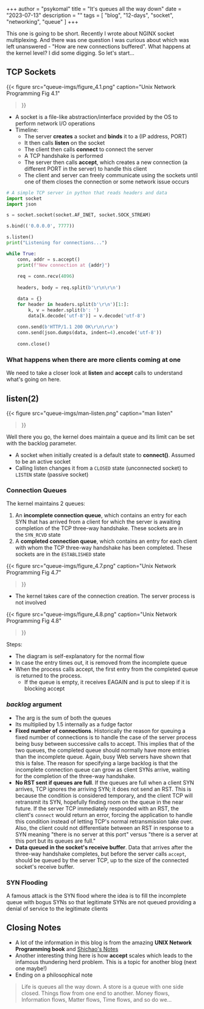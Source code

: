 +++
author = "psykomal"
title = "It's queues all the way down"
date = "2023-07-13"
description = ""
tags = [
    "blog", "12-days", "socket", "networking", "queue"
]
+++



This one is going to be short. Recently I wrote about NGINX socket multiplexing. And there was one question I was curious about which was left unanswered - "How are new connections buffered". What happens at the kernel level? I did some digging. So let's start...


## TCP Sockets


{{< figure
		  src="queue-imgs/figure_4.1.png"
		  caption="Unix Network Programming Fig 4.1"
>}}

- A socket is a file-like abstraction/interface provided by the OS to perform network I/O operations
- Timeline:
	- The server **creates** a socket and **binds** it to a (IP address, PORT)
	- It then calls **listen** on the socket
	- The client then calls **connect** to connect the server
	- A TCP handshake is performed 
	- The server then calls **accept**, which creates a new connection (a different PORT in the server) to handle this client
	- The client and server can freely communicate using the sockets until one of them closes the connection or some network issue occurs

```python
# A simple TCP server in python that reads headers and data
import socket
import json

s = socket.socket(socket.AF_INET, socket.SOCK_STREAM)

s.bind(('0.0.0.0', 7777))

s.listen()
print("Listening for connections...")

while True:
    conn, addr = s.accept()
    print(f"New connection at {addr}")
    
    req = conn.recv(4096)
    
    headers, body = req.split(b'\r\n\r\n')

    data = {}
    for header in headers.split(b'\r\n')[1:]:
        k, v = header.split(b': ')
        data[k.decode('utf-8')] = v.decode('utf-8')
    
    conn.send(b'HTTP/1.1 200 OK\r\n\r\n')
    conn.send(json.dumps(data, indent=4).encode('utf-8'))
    
    conn.close()
```


### What happens when there are more clients coming at one


We need to take a closer look at **listen** and **accept** calls to understand what's going on here. 

## listen(2)

{{< figure
		  src="queue-imgs/man-listen.png"
		  caption="man listen"
>}}

Well there you go, the kernel does maintain a queue and its limit can be set with the backlog parameter.

- A socket when initially created is a default state to **connect()**. Assumed to be an active socket
- Calling listen changes it from a `CLOSED` state (unconnected socket) to `LISTEN` state (passive socket)


### Connection Queues

The kernel maintains 2 queues:
1. An **incomplete connection queue**, which contains an entry for each SYN that has arrived from a client for which the server is awaiting completion of the TCP three-way handshake. These sockets are in the `SYN_RCVD` state 
2. A **completed connection queue**, which contains an entry for each client with whom the TCP three-way handshake has been completed. These sockets are in the `ESTABLISHED` state 

{{< figure
		  src="queue-imgs/figure_4.7.png"
		  caption="Unix Network Programming Fig 4.7"
>}}


- The kernel takes care of the connection creation. The server process is not involved


{{< figure
		  src="queue-imgs/figure_4.8.png"
		  caption="Unix Network Programming Fig 4.8"
>}}

Steps:
- The diagram is self-explanatory for the normal flow
- In case the entry times out, it is removed from the incomplete queue
- When the process calls accept, the first entry from the completed queue is returned to the process. 
	- If the queue is empty, it receives EAGAIN and is put to sleep if it is blocking accept

### *backlog* argument

- The arg is the sum of both the queues
- Its multiplied by 1.5 internally as a fudge factor
- **Fixed number of connections**. Historically the reason for queuing a fixed number of connections is to handle the case of the server process being busy between successive calls to accept. This implies that of the two queues, the completed queue should normally have more entries than the incomplete queue. Again, busy Web servers have shown that this is false. The reason for specifying a large backlog is that the incomplete connection queue can grow as client SYNs arrive, waiting for the completion of the three-way handshake.
- **No RST sent if queues are full**. If the queues are full when a client SYN arrives, TCP ignores the arriving SYN; it does not send an RST. This is because the condition is considered temporary, and the client TCP will retransmit its SYN, hopefully finding room on the queue in the near future. If the server TCP immediately responded with an RST, the client's `connect` would return an error, forcing the application to handle this condition instead of letting TCP's normal retransmission take over. Also, the client could not differentiate between an RST in response to a SYN meaning "there is no server at this port" versus "there is a server at this port but its queues are full."
- **Data queued in the socket's receive buffer**. Data that arrives after the three-way handshake completes, but before the server calls `accept`, should be queued by the server TCP, up to the size of the connected socket's receive buffer. 


### SYN Flooding

A famous attack is the SYN flood where the idea is to fill the incomplete queue with bogus SYNs so that legitimate SYNs are not queued providing a denial of service to the legitimate clients


## Closing Notes


- A lot of the information in this blog is from the amazing **UNIX Network Programming book** and [Shichao's Notes](https://notes.shichao.io/unp/ch4/)
- Another interesting thing here is how **accept** scales which leads to the infamous thundering herd problem. This is a topic for another blog (next one maybe!)
- Ending on a philosophical note

> Life is queues all the way down. A store is a queue with one side closed. Things flow from one end to another. Money flows, Information flows, Matter flows, Time flows, and so do we...